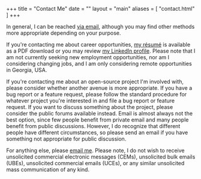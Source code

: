+++
title = "Contact Me"
date = ""
layout = "main"
aliases = [
	"contact.html"
]
+++

In general, I can be reached [via email][email], although you may find other
methods more appropriate depending on your purpose.

If you're contacting me about career opportunities,
[my r&eacute;sum&eacute;][cvpdf] is available as a PDF download or you may
review [my LinkedIn profile][linkedin]. Please note that I am not currently
seeking new employment opportunities, nor am I considering changing jobs, and
I am only considering remote opportunities in Georgia, USA.

If you're contacting me about an open-source project I'm involved with, please
consider whether another avenue is more appropriate. If you have a bug report
or a feature request, please follow the standard procedure for whatever project
you're interested in and file a bug report or feature request. If you want to
discuss something about the project, please consider the public forums
available instead. Email is almost always not the best option, since few people
benefit from private email and many people benefit from public discussions.
However, I do recognize that different people have different circumstances, so
please send an email if you have something not appropriate for public
discussion.

For anything else, please [email me][email]. Please note, I do not wish to
receive unsolicited commercial electronic messages (CEMs), unsolicited bulk
emails (UBEs), unsolicited commercial emails (UCEs), or any similar unsolicited
mass communication of any kind.

[cvpdf]: /docs/resume.pdf
[email]: mailto:contact@jgoguen.ca
[linkedin]: https://www.linkedin.com/in/joelgoguen
